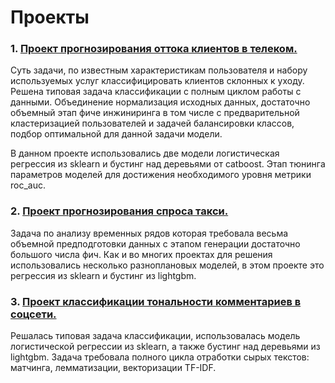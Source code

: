 # Проекты

### 1. [Проект прогнозирования оттока клиентов в телеком.](https://github.com/AlexeyPoptsov/portfolio/tree/main/01_%D0%9F%D1%80%D0%BE%D0%B3%D0%BD%D0%BE%D0%B7%D0%B8%D1%80%D0%BE%D0%B2%D0%B0%D0%BD%D0%B8%D0%B5%20%D0%BE%D1%82%D1%82%D0%BE%D0%BA%D0%B0%20%D0%BA%D0%BB%D0%B8%D0%B5%D0%BD%D1%82%D0%BE%D0%B2)


Суть задачи, по известным характеристикам пользователя и набору используемых услуг классифицировать клиентов склонных 
к уходу. Решена типовая задача классификации с полным циклом работы с данными. Объединение
нормализация исходных данных, достаточно объемный этап фиче инжиниринга в том числе с
предварительной кластеризацией пользователей и задачей балансировки классов, подбор 
оптимальной для данной задачи модели. 

В данном проекте использовались две модели логистическая
регрессия из sklearn и бустинг над деревьями от catboost. Этап тюнинга параметров моделей для
достижения необходимого уровня метрики roc_auc.

### 2. [Проект прогнозирования спроса такси.](https://github.com/AlexeyPoptsov/portfolio/tree/main/02_%D0%9F%D1%80%D0%BE%D0%B3%D0%BD%D0%BE%D0%B7%D0%B8%D1%80%D0%BE%D0%B2%D0%B0%D0%BD%D0%B8%D0%B5%20%D1%81%D0%BF%D1%80%D0%BE%D1%81%D0%B0%20%D1%82%D0%B0%D0%BA%D1%81%D0%B8)
Задача по анализу временных рядов которая требовала
весьма объемной предподготовки данных с этапом генерации достаточно большого числа фич. Как и
во многих проектах для решения использовались несколько разноплановых моделей, в этом проекте это
регрессия из sklearn и бустинг из lightgbm.

### 3. [Проект классификации тональности комментариев в соцсети.](https://github.com/AlexeyPoptsov/portfolio/tree/main/03_%D0%9A%D0%BB%D0%B0%D1%81%D1%81%D0%B8%D1%84%D0%B8%D0%BA%D0%B0%D1%86%D0%B8%D1%8F%20%D1%82%D0%BE%D0%BD%D0%B0%D0%BB%D1%8C%D0%BD%D0%BE%D1%81%D1%82%D0%B8%20%D0%BA%D0%BE%D0%BC%D0%BC%D0%B5%D0%BD%D1%82%D0%B0%D1%80%D0%B8%D0%B5%D0%B2)
Решалась типовая задача классификации, использовалась модель логистической регрессии из sklearn, а также бустинг над
деревьями из lightgbm. Задача требовала полного цикла отработки сырых текстов: матчинга,
лемматизации, векторизации TF-IDF.
